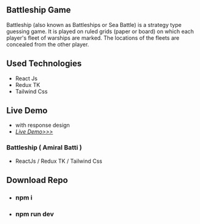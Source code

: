 ## Battleship Game

Battleship (also known as Battleships or Sea Battle) is a strategy type guessing game.
It is played on ruled grids (paper or board) on which each player's fleet of warships are marked. The locations of the fleets are concealed from the other player.

## Used Technologies

- React Js
- Redux TK
- Tailwind Css

## Live Demo

- with response design
- _[Live Demo>>>](https://nimble-cajeta-c87ee3.netlify.app/)_

### Battleship ( Amiral Batti )

- ReactJs / Redux TK / Tailwind Css

## Download Repo

- ### npm i

- ### npm run dev
